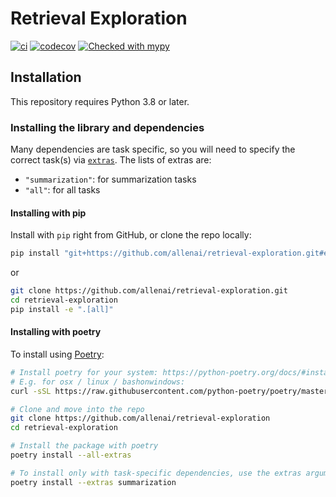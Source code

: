 # Retrieval Exploration

[![ci](https://github.com/allenai/retrieval-exploration/actions/workflows/ci.yml/badge.svg)](https://github.com/allenai/retrieval-exploration/actions/workflows/ci.yml)
[![codecov](https://codecov.io/gh/allenai/retrieval-exploration/branch/main/graph/badge.svg?token=YTQEI2VMSA)](https://codecov.io/gh/allenai/retrieval-exploration)
[![Checked with mypy](http://www.mypy-lang.org/static/mypy_badge.svg)](http://mypy-lang.org/)

## Installation

This repository requires Python 3.8 or later.

### Installing the library and dependencies

Many dependencies are task specific, so you will need to specify the correct task(s) via [`extras`](https://packaging.python.org/en/latest/tutorials/installing-packages/#installing-setuptools-extras). The lists of extras are:

- `"summarization"`: for summarization tasks
- `"all"`: for all tasks

#### Installing with pip

Install with `pip` right from GitHub, or clone the repo locally:

```bash
pip install "git+https://github.com/allenai/retrieval-exploration.git#egg=retrieval_exploration[all]"
```

or

```bash
git clone https://github.com/allenai/retrieval-exploration.git
cd retrieval-exploration
pip install -e ".[all]"
```

#### Installing with poetry

To install using [Poetry](https://python-poetry.org/):

```bash
# Install poetry for your system: https://python-poetry.org/docs/#installation
# E.g. for osx / linux / bashonwindows:
curl -sSL https://raw.githubusercontent.com/python-poetry/poetry/master/get-poetry.py | python

# Clone and move into the repo
git clone https://github.com/allenai/retrieval-exploration
cd retrieval-exploration

# Install the package with poetry
poetry install --all-extras

# To install only with task-specific dependencies, use the extras argument
poetry install --extras summarization
```

